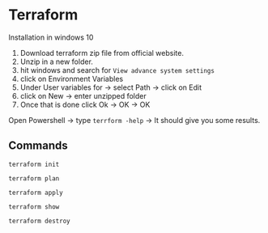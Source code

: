 # Terraform

Installation in windows 10

1. Download terraform zip file from official website.
2. Unzip in a new folder. 
3. hit windows and search for `View advance system settings`
4. click on Environment Variables
5. Under User variables for -> select Path -> click on Edit
6. click on New -> enter unzipped folder
7. Once that is done click Ok -> OK -> OK

Open Powershell -> type   `terrform -help` -> It should give you some results. 

Commands
---
`terraform init`

`terraform plan`

`terraform apply`

`terraform show`

`terraform destroy` 
